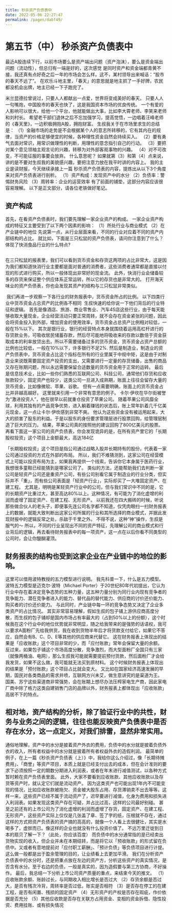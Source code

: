 ```yaml
---
title: 秒杀资产负债表中
date: 2022-05-06 22:27:47
permalink: /pages/dabf49/
---
```

# 第五节（中） 秒杀资产负债表中
最近A股连续下行，以前市场要么是资产端出问题（资产泡沫），要么是资金端出问题（流动性），但总归有一端是好的，这次感觉
是同时资产和资金端都青黄不接，我还真有点好奇之后一年的市场会怎么样。这不，某村领导出来喊话：“股市的春天不远了”。
在欢乐斗地主里，「春天」的意思就是地主抓了一手好牌，农民都没机会出牌，地主已经一下子跑完了。


米兰昆德拉曾说过，只要人人都献出一点爱，世界将变成美好的春天。
只要人人一句嘴炮，中国股市的春天也快了，这是我国资本市场的优良传统。
一个有爱的人影响可以很大，给他一个平台，他就能做出大事，比如李大霄老师、李笑来老师和刘村长。
希望老干部们退休之后不忘加强学习，提高觉悟，一边唱着汪峰老师的《春天里》，一边积极拥抱A股，拥抱财富。
生叔我关于在市场里求生的总结是：
（1）金融市场的走势是不会根据某个人的意志所转移的，它有其内在的规律，当资产的价格足够便宜的时候，各种理性资金自然会持续买入。
（2）要有勇气去面对常识，用常识做理性的判断，用理性的意念指引自己的行动。
（3）要把对某个意见领袖主观言论的兴趣，转移为对外部客观事物的兴趣。
（4）对不可改变，不可能征服的事要会放弃。
什么意思呢？
如果就第（3）和第（4）点来说，讲的是不要对生叔我的美貌感兴趣，要把注意力放在我平时讲的内容上。
我的主业是读财报，今天继续承接上一篇   秒杀资产负债表的内容，提炼出从以下3个角度来对资产负债表进行剖析。
（1）资产构成：发现资产中的水分
（2）负债率：警惕财务风险
（3）周转率：企业的运营效率
有了前面的铺垫，这部分内容应该很容易理解。
以下是正文部分，请各位老铁做好笔记。

## 资产构成
首先，在看资产负债表时，我们要先理解一家企业资产的构成。
一家企业资产构成的特征又主要受到了以下两个因素的影响：
（1）所处行业与商业模式
（2）在产业链中的地位
先说第一点，从行业层面来看，不同的行业对应着不同的资产内部结构的占比。
就比如，下面是三只松鼠的资产负债表，请问你注意到了什么？体现了快消食品行业的什么特点?

<img :src="$withBase('/images/zichan/5.jpg')" >

在三只松鼠的报表里，我们可以看到货币资金和存货这两项的占比非常大，这是因为我们都知道快消行业主要都是面对普通的消费者，这些消费者通常都是直接以付现的形式进行购买，所以一般体现出非常好的现金流。
此外，快消行业会储备较多的存货来保证整个供应体系正常运转，所以它的存货也是非常大的。
打开海天味业的资产负债表，你也会发现其资产的结构与三只松鼠非常类似。


<img :src="$withBase('/images/zichan/6.jpg')" >
我们再进一步观察一下各行业的财务报表中，货币资金所占的比例。
以下四类行业中货币资金占总资产的比例各不相同

<img :src="$withBase('/images/zichan/7.jpg')" >
生叔快速的给你说一下他们背后的行业特征和逻辑。
首先是像酒店、旅游、商业零售业、汽车4S店这些行业，由于每天能够收取大量现金，企业经营活动只要正常周转，就不会存在资金紧张的问题，因此会将资金投入到外部，增加资金的使用效率，货币资金占总资产比例相对较低，一般在15%以下。
其次是银行业，银行的经营特点本身就围绕着运用高杠杆进行的存贷款业务，可吸收居民储蓄存款，然后尽可能地将吸收来的存款以数倍于资金获取成本的利率放贷出去。所以不需要储备过多的货币资金，货币资金占资产总额的比例也比较低，一般在10%以下，许多银行不足2%.
然后是制造业，制造业的资产负债表中，货币资金占比这个指标在所有的行业里属于中规中矩，这是由于对制造业来说既需要固定资产投资的支出，又需要进行一定量的存货储备，出售的商品又存在账期问题，所以永远需要保留合适数量的货币资金用于正常的运转。
最后是信息技术业，比如一些你们熟悉的互联网公司、科技公司，通常他们存货和应收账款较少，固定资产也较少，这类公司一旦进入成熟期，账面上往往会留存大量的货币资金，比如像微软、苹果、谷歌。
但有一点需要明确，账面上的货币资金占比并非越高越好。
这里就来引用一个非常有意思的例子。
卡尔·伊坎在华尔街被誉为“激进投资人”，他在很早以前就重仓投资了苹果公司。
随着苹果公司风靡全球，利用其独有的产品竞争优势，进入躺着赚钱的状态后，账上常年趴着几千亿美元现金，这一点让卡尔·伊坎感到非常不爽。
他认为这些资金没有被运用起来，大大的损害了股东的利益。于是以股东的身份要求管理层进行股票回购，给管理层制造了巨大的压力。
结果，苹果公司真的按照他的建议回购了800亿美元的股票。
再看下面这一家公司的资产负债表，你会发现诡异的是，在所有资产里它的「长期股权投资」这个项目上金额最大，高达184亿


<img :src="$withBase('/images/zichan/8.jpg')" >

「长期股权投资」这个项目是指公司通过战略入股并长期持有的股份，代表着一家公司通过投资的方式在外部的布局。
所以，我们不难猜测到，这家公司在经营模式上可能以投资布局为主，如果我再提供一个线索，告诉你它本身属于医药行业，我想很多童鞋已经能猜到是哪家公司了。
类似的方法，还能帮助我们去判断一家公司是轻资产公司还是重资产公司，有些公司别看它属于制造业的行业分类，但实际并不「重」，而有些公司表面是「轻资产行业」，实际却买了一大堆固定资产、在建工程。
尤其是，明明是某轻资产行业中的公司，但与我们常识中不同的是，它的长期资产比重过大，甚至高达80%以上。这种情况，有可能为了消化虚增的利润而虚增了固定资产、在建工程、无形资产。
以前我还在四大搬砖的时候，听说那些做合伙人的老头子，即便事先连公司名字都不知道，仅凭肉眼扫一扫财务报表上的数据，就能大致判断出这家公司所属的行业和其所选择的商业模式，并据此发现财报中的逻辑反常之处，杀敌于千里之外。
不得不说，这种“神”操作，生叔是服气的～
所以，不同的行业呈现出不同的资产特征，先理解公司的商业模式和行业背后的逻辑，再去看待财务报表中的每一项资产，这一点在以后你看不同类型的公司时，会让你醍醐灌顶。

## 财务报表的结构也受到这家企业在产业链中的地位的影响。
这里可以借用波特教授的五力模型进行说明。
我先科普一下，什么是五力模型。
波特五力模型是迈克尔·波特（Michael Porter）于20世纪80年代初提出，它认为行业中存在着决定竞争态势的五种力量，这五种力量分别为同行业内现有竞争者的竞争能力、潜在竞争者进入的能力、替代品的替代能力、供应商的讨价还价能力、购买者的讨价还价能力。
与此同时，产业链中每一环的竞争态势又决定了企业多类资产的占比情况。
其实非常容易理解，假如生叔的包子铺上游供应商高度分散，而生叔的包子铺却是国内市场占有率最大的（占到50%以上的份额），这个时候我在这个行业中的地位优势就非常明显，随之给我带来的是强势的话语权，我可以要求A面粉厂先给我供货，我在收到货物半年后才将货款支付给它，如果它不答应，自然会有B、C、D、E等其他的供应商来代替它。
这在财务报表上体现出的结果是「应收账款」这个项目非常的少，而「应付账款」常年会保留大量的余额。
反过来，如果包子铺这个市场高度分散，竞争激烈，而大型面粉厂全国只有三家（就像两桶油、电网），那么生叔我可能就需要提前预付货款，然后面粉厂才会给我发货，如果不这么做，我可能就无法买到原材料。
这个时候财务报表上体现出的结果是「预付账款」这个项目占比就会变大。
又比如在国家经济高速发展的早期，国民对各类商品的需求井喷，互联网方兴未艾，做生意讲究的是渠道为王。
国美、苏宁这些渠道商非常强势，会在账期上想尽办法压榨家电生产商，因此家电厂商中除了格力这类自建销售门店的品牌以外，财务报表上都体现出「应收账款」高居不下的特点。

## 相对地，资产结构的分析，除了验证行业中的共性，财务与业务之间的逻辑，往往也能反映资产负债表中是否存在水分，这一点定义，对我们排雷，显然非常实用。
通俗地理解，资产中的水分是披着资产外衣的费用，负债中的水分就是披着负债外衣的收入，所有者权益中的水分就是披着所有者权益外衣的造假利润。
最简单的例子，在上一篇《秒杀资产负债表（上）》中，我给你这么介绍过，像「长期待摊费用」、「商誉」等资产项目，本质上就是已经支付出去的成本，但在会计准则的要求下必须按照一定的期数分期进入利润表，或者在年末进行减值测试，以各种方式暂时赖在资产负债表里面。
此外，大家不要看到应收账款、其他应收账款以及存货等资产时，就认定它们就是流动资产。
因为这类资产也可能出现1年内不可能变现的情况，比如应收账款被拖欠、资金被大股东占用、存货滞销卖不出去等等。这样一来，这些资产已经不属于流动资产了，迟早要进行减值，化身为费用和损失进入利润表。如果发现这类资产存在可疑，并占比过高，这样的公司最好别碰。
甚至之前还有的上市公司为了消化虚增的利润而虚增了存货，固定资产、在建工程、无形资产，这些资产实际上仅仅是几张盖了章、签了字的纸，压根就不存在，通过这样的方式把资产负债表的资产搞的高高的，就像一个人看上去很健壮，其实是水喝多了，虚胖而已。像这样的企业也就没有什么投资价值了。
不远万里迁徙到日本的扇贝了解一下？（此处，你应该百度）
而负债中的水分通常指的是已经卖出货物实现的收入，但企业并未在本期结转，而是将它以「预收账款」的形式留在负债中。又或者有意地提前对「应付职工薪酬」、「预计负债」等负债项目进行计提。这么做一般都是出于盈余管理的目的，让业绩看上去更加平滑。
我们在分析资产负债表中的水分时，还是把重点放在左边的资产方，分析这些资产的真实情况，是否含有水分。至于右边的负债，一般是真实的，因为造假要与第三方协商，不好操作。
最后，我总结一下分析上市公司资产质量的重点，来结束今天的推文。
（1）应收账款余额、账龄过长，与同期收入相比增长是否过大
（2）存货余额是否过大，是否有残次冷背，周转率是否过低，账实是否相符
（3）是否存在停工的在建工程，是否有闲置、残损的固定资产
（4）无形资产的产权是否存在瑕疵，作价依据是否充分
（5）其他应收款是否存在关联方占用资金、变相的资金拆借、隐性投资、费用挂账、或有损失情况

